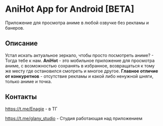 # AniHot App for Android [BETA]
Приложение для просмотра аниме в любой озвучке без рекламы и банеров.

## Описание
Устал искать актуальное зеркало, чтобы просто посмотреть аниме? - Тогда тебе к нам. **AniHot** - это мобильное приложение для просмотра аниме, с возможностью сохранять в избранное, возвращаться к тому же месту где остановился смотреть и многое другое. **Главное отличие от конкуретнов** - отсутствие рекламы и какой либо ненужной шняги, только аниме и точка.

## Контакты
https://t.me/Enagie - в ТГ

https://t.me/glany_studio - Студия работающая над приложением
